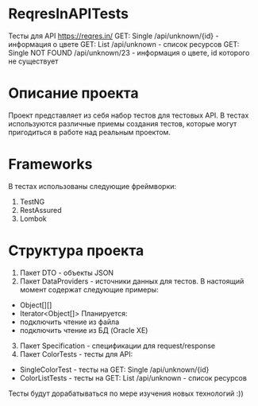 # ReqresInAPITests

Тесты для API https://reqres.in/
GET: Single <resource> /api/unknown/{id} - информация о цвете
GET: List <resource> /api/unknown - список ресурсов
GET: Single <resource> NOT FOUND /api/unknown/23 - информация о цвете, id которого не существует

# Описание проекта

Проект представляет из себя набор тестов для тестовых API.
В тестах используются различные приемы создания тестов, которые могут пригодиться в работе над реальным проектом.

# Frameworks

В тестах использованы следующие фреймворки:

1. TestNG
2. RestAssured
3. Lombok

# Структура проекта

1. Пакет DTO - объекты JSON
2. Пакет DataProviders - источники данных для тестов.
   В настоящий момент содержат следующие примеры:

- Object[][]
- Iterator<Object[]>
  Планируется:
- подключить чтение из файла
- подключить чтение из БД (Oracle XE)

3. Пакет Specification - спецификации для request/response
3. Пакет ColorTests - тесты для API:

- SingleColorTest - тесты на GET: Single <resource> /api/unknown/{id}
- ColorListTests - тесты на GET: List <resource> /api/unknown - список ресурсов

Тесты будут дорабатываться по мере изучения новых технологий :))
